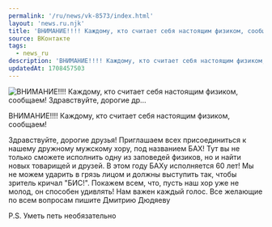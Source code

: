 ```yaml
---
permalink: '/ru/news/vk-8573/index.html'
layout: 'news.ru.njk'
title: 'ВНИМАНИЕ!!!! Каждому, кто считает себя настоящим физиком, сообщаем!    Здравствуйте, дорогие др…'
source: ВКонтакте
tags:
  - news_ru
description: 'ВНИМАНИЕ!!!! Каждому, кто считает себя настоящим физиком, сообщаем!    Здравствуйте, дорогие др…'
updatedAt: 1708457503
---
```

![ВНИМАНИЕ!!!! Каждому, кто считает себя настоящим физиком, сообщаем!    Здравствуйте, дорогие др…](https://sun1-95.userapi.com/impg/L0akh7k6_hMZbU7Vv77QJahnLKPcyl8BClKDgA/xqWaYUmtYSU.jpg?size=510x382&quality=95&sign=c0bdcf38fcdb2fe5265517cfc0f04711&c_uniq_tag=XOzCPD-48NekwvFNv9LiWG3xSfjTsE4EF9QdByDMgrw&type=album)

ВНИМАНИЕ!!!! Каждому, кто считает себя настоящим физиком, сообщаем!

Здравствуйте, дорогие друзья! Приглашаем всех присоединиться к нашему дружному мужскому хору, под названием БАХ! Тут вы не только сможете исполнить одну из заповедей физиков, но и найти новых товарищей и друзей. В этом году БАХу исполняется 60 лет! Мы не можем ударить в грязь лицом и должны выступить так, чтобы зритель кричал "БИС!". Покажем всем, что, пусть наш хор уже не молод, он способен удивлять! Нам важен каждый голос. Все желающие по всем вопросам пишите Дмитрию Дюдяеву

P.S. Уметь петь необязательно
